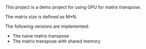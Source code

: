 This project is a demo project for using GPU for matrix transpose.

The matrix size is defined as M*N.

The following versions are implemented:
- The naive matrix transpose
- The matrix transpose with shared memory